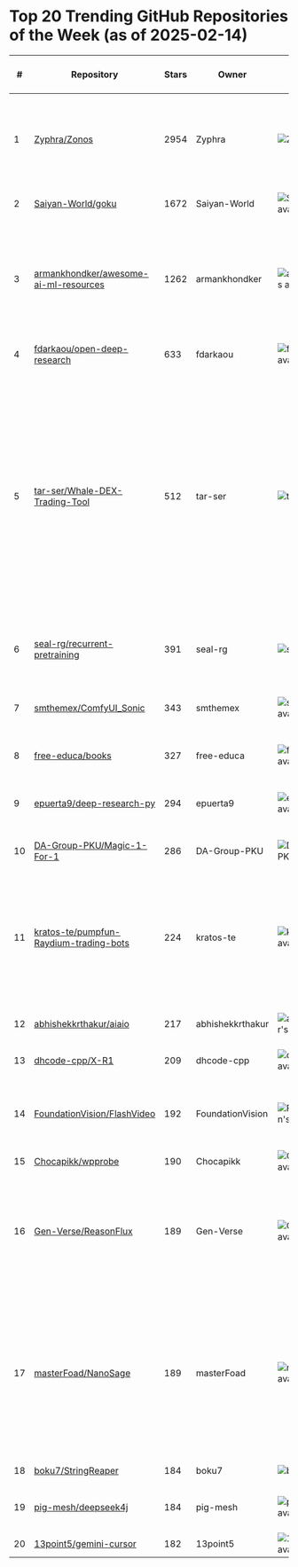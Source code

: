 # Top 20 Trending GitHub Repositories of the Week (as of 2025-02-14)

| # | Repository | Stars | Owner | Avatar | Description | Topics | URL | Created At | Updated At | Pushed At | Git URL | SSH URL | Clone URL | SVN URL | Homepage | Size | Language | Forks Count | Open Issues Count | Default Branch | License |
|---|------------|-------|-------|--------|-------------|--------|-----|------------|------------|-----------|---------|---------|-----------|---------|----------|------|----------|--------------|-------------------|----------------|---------|
| 1 | [Zyphra/Zonos](https://github.com/Zyphra/Zonos) | 2954 | Zyphra | ![Zyphra's avatar](https://avatars.githubusercontent.com/u/137229384?v=4) | Zonos-v0.1 is a leading open-weight text-to-speech model trained on more than 200k hours of varied multilingual speech, delivering expressiveness and quality on par with—or even surpassing—top TTS providers. | No topics | [https://github.com/Zyphra/Zonos](https://github.com/Zyphra/Zonos) | 2025-02-07T00:32:44Z | 2025-02-14T04:19:34Z | 2025-02-13T18:48:47Z | git://github.com/Zyphra/Zonos.git | git@github.com:Zyphra/Zonos.git | https://github.com/Zyphra/Zonos.git | https://github.com/Zyphra/Zonos | https://playground.zyphra.com/audio | 3115 | Python | 241 | 35 | main | Apache License 2.0 |
| 2 | [Saiyan-World/goku](https://github.com/Saiyan-World/goku) | 1672 | Saiyan-World | ![Saiyan-World's avatar](https://avatars.githubusercontent.com/u/129640965?v=4) | Video Generation Foundation Models: https://saiyan-world.github.io/goku/ | No topics | [https://github.com/Saiyan-World/goku](https://github.com/Saiyan-World/goku) | 2025-02-10T00:39:13Z | 2025-02-14T04:19:37Z | 2025-02-13T04:50:39Z | git://github.com/Saiyan-World/goku.git | git@github.com:Saiyan-World/goku.git | https://github.com/Saiyan-World/goku.git | https://github.com/Saiyan-World/goku | No homepage | 137887 | Python | 127 | 0 | main | No license |
| 3 | [armankhondker/awesome-ai-ml-resources](https://github.com/armankhondker/awesome-ai-ml-resources) | 1262 | armankhondker | ![armankhondker's avatar](https://avatars.githubusercontent.com/u/22623742?v=4) | Learn AI/ML for beginners with a roadmap and free resources.  | artifical-intelligense, awesome, computer-science, deep-learning, machine-learning, python, roadmap | [https://github.com/armankhondker/awesome-ai-ml-resources](https://github.com/armankhondker/awesome-ai-ml-resources) | 2025-02-09T00:12:17Z | 2025-02-14T04:19:09Z | 2025-02-13T21:53:10Z | git://github.com/armankhondker/awesome-ai-ml-resources.git | git@github.com:armankhondker/awesome-ai-ml-resources.git | https://github.com/armankhondker/awesome-ai-ml-resources.git | https://github.com/armankhondker/awesome-ai-ml-resources | No homepage | 47 | No language specified | 137 | 1 | main | MIT License |
| 4 | [fdarkaou/open-deep-research](https://github.com/fdarkaou/open-deep-research) | 633 | fdarkaou | ![fdarkaou's avatar](https://avatars.githubusercontent.com/u/62242714?v=4) | An open-source alternative to OpenAI and Gemini's deep research. | No topics | [https://github.com/fdarkaou/open-deep-research](https://github.com/fdarkaou/open-deep-research) | 2025-02-07T16:45:18Z | 2025-02-14T02:56:35Z | 2025-02-12T13:42:49Z | git://github.com/fdarkaou/open-deep-research.git | git@github.com:fdarkaou/open-deep-research.git | https://github.com/fdarkaou/open-deep-research.git | https://github.com/fdarkaou/open-deep-research | https://anotherwrapper.com/open-deep-research | 142 | TypeScript | 64 | 4 | main | MIT License |
| 5 | [tar-ser/Whale-DEX-Trading-Tool](https://github.com/tar-ser/Whale-DEX-Trading-Tool) | 512 | tar-ser | ![tar-ser's avatar](https://avatars.githubusercontent.com/u/166238884?v=4) | The platform combines Smart Split algorithms, in-depth liquidity pool analysis, advanced risk management techniques, integration with leading DEX (Uniswap, Sushiswap, Curve) and aggregators (1inch, Matcha), as well as support for Dark Pool to confidentially execute large orders. | 1inch, algorithmic-trading, chainlink, crosschain, crypto-security, crypto-trading, curve-finance, darkpools, defi, dex, evm, gas-optimization, high-frequency-trading, layer2, matcha, quantitative-trading, twap, vwap, zkproof, zksnark | [https://github.com/tar-ser/Whale-DEX-Trading-Tool](https://github.com/tar-ser/Whale-DEX-Trading-Tool) | 2025-02-11T14:07:00Z | 2025-02-13T18:25:36Z | 2025-02-11T15:18:02Z | git://github.com/tar-ser/Whale-DEX-Trading-Tool.git | git@github.com:tar-ser/Whale-DEX-Trading-Tool.git | https://github.com/tar-ser/Whale-DEX-Trading-Tool.git | https://github.com/tar-ser/Whale-DEX-Trading-Tool | No homepage | 205 | C# | 53 | 0 | main | MIT License |
| 6 | [seal-rg/recurrent-pretraining](https://github.com/seal-rg/recurrent-pretraining) | 391 | seal-rg | ![seal-rg's avatar](https://avatars.githubusercontent.com/u/193607918?v=4) | Pretraining code for a large-scale depth-recurrent language model | llms, pretraining, reasoning, recurrent-depth | [https://github.com/seal-rg/recurrent-pretraining](https://github.com/seal-rg/recurrent-pretraining) | 2025-02-07T18:03:44Z | 2025-02-14T04:17:10Z | 2025-02-13T17:28:00Z | git://github.com/seal-rg/recurrent-pretraining.git | git@github.com:seal-rg/recurrent-pretraining.git | https://github.com/seal-rg/recurrent-pretraining.git | https://github.com/seal-rg/recurrent-pretraining | https://huggingface.co/tomg-group-umd/huginn-012 | 256 | Python | 33 | 3 | main | Apache License 2.0 |
| 7 | [smthemex/ComfyUI_Sonic](https://github.com/smthemex/ComfyUI_Sonic) | 343 | smthemex | ![smthemex's avatar](https://avatars.githubusercontent.com/u/138738845?v=4) | Sonic is a method about ' Shifting Focus to Global Audio Perception in Portrait Animation',you can use it in comfyUI | No topics | [https://github.com/smthemex/ComfyUI_Sonic](https://github.com/smthemex/ComfyUI_Sonic) | 2025-02-07T06:28:05Z | 2025-02-14T04:05:52Z | 2025-02-14T03:42:31Z | git://github.com/smthemex/ComfyUI_Sonic.git | git@github.com:smthemex/ComfyUI_Sonic.git | https://github.com/smthemex/ComfyUI_Sonic.git | https://github.com/smthemex/ComfyUI_Sonic | No homepage | 4920 | Python | 29 | 19 | main | MIT License |
| 8 | [free-educa/books](https://github.com/free-educa/books) | 327 | free-educa | ![free-educa's avatar](https://avatars.githubusercontent.com/u/73291301?v=4) | No description | No topics | [https://github.com/free-educa/books](https://github.com/free-educa/books) | 2025-02-07T17:31:24Z | 2025-02-14T03:37:10Z | 2025-02-09T18:29:53Z | git://github.com/free-educa/books.git | git@github.com:free-educa/books.git | https://github.com/free-educa/books.git | https://github.com/free-educa/books | No homepage | 3842618 | No language specified | 41 | 0 | main | No license |
| 9 | [epuerta9/deep-research-py](https://github.com/epuerta9/deep-research-py) | 294 | epuerta9 | ![epuerta9's avatar](https://avatars.githubusercontent.com/u/14970360?v=4) | save 200 a month and use deep research right in your terminal. - port of https://github.com/dzhng/deep-research but in python | No topics | [https://github.com/epuerta9/deep-research-py](https://github.com/epuerta9/deep-research-py) | 2025-02-07T21:45:28Z | 2025-02-13T17:40:45Z | 2025-02-11T15:36:27Z | git://github.com/epuerta9/deep-research-py.git | git@github.com:epuerta9/deep-research-py.git | https://github.com/epuerta9/deep-research-py.git | https://github.com/epuerta9/deep-research-py | No homepage | 2191 | Python | 58 | 5 | main | MIT License |
| 10 | [DA-Group-PKU/Magic-1-For-1](https://github.com/DA-Group-PKU/Magic-1-For-1) | 286 | DA-Group-PKU | ![DA-Group-PKU's avatar](https://avatars.githubusercontent.com/u/197349181?v=4) | No description | No topics | [https://github.com/DA-Group-PKU/Magic-1-For-1](https://github.com/DA-Group-PKU/Magic-1-For-1) | 2025-02-10T15:27:16Z | 2025-02-14T04:11:43Z | 2025-02-13T03:07:45Z | git://github.com/DA-Group-PKU/Magic-1-For-1.git | git@github.com:DA-Group-PKU/Magic-1-For-1.git | https://github.com/DA-Group-PKU/Magic-1-For-1.git | https://github.com/DA-Group-PKU/Magic-1-For-1 | No homepage | 11634 | Python | 20 | 9 | main | Other |
| 11 | [kratos-te/pumpfun-Raydium-trading-bots](https://github.com/kratos-te/pumpfun-Raydium-trading-bots) | 224 | kratos-te | ![kratos-te's avatar](https://avatars.githubusercontent.com/u/30476118?v=4) | Pumpfun, Raydium bundler, volume bot, sniper bot, copytrading bot, wallet tracker | copytrading, meteora-volume-bot, pumpfun-bundler-bot, raydium-volume-bot, sniper-bot-solana-raydium, volume-control | [https://github.com/kratos-te/pumpfun-Raydium-trading-bots](https://github.com/kratos-te/pumpfun-Raydium-trading-bots) | 2025-02-12T09:16:15Z | 2025-02-14T03:38:57Z | 2025-02-12T12:05:07Z | git://github.com/kratos-te/pumpfun-Raydium-trading-bots.git | git@github.com:kratos-te/pumpfun-Raydium-trading-bots.git | https://github.com/kratos-te/pumpfun-Raydium-trading-bots.git | https://github.com/kratos-te/pumpfun-Raydium-trading-bots | No homepage | 30 | No language specified | 196 | 1 | master | No license |
| 12 | [abhishekkrthakur/aiaio](https://github.com/abhishekkrthakur/aiaio) | 217 | abhishekkrthakur | ![abhishekkrthakur's avatar](https://avatars.githubusercontent.com/u/1183441?v=4) | lightweight, python based chat ui | No topics | [https://github.com/abhishekkrthakur/aiaio](https://github.com/abhishekkrthakur/aiaio) | 2025-02-08T08:04:53Z | 2025-02-14T04:19:44Z | 2025-02-13T09:14:38Z | git://github.com/abhishekkrthakur/aiaio.git | git@github.com:abhishekkrthakur/aiaio.git | https://github.com/abhishekkrthakur/aiaio.git | https://github.com/abhishekkrthakur/aiaio | No homepage | 1510 | Python | 32 | 9 | main | Apache License 2.0 |
| 13 | [dhcode-cpp/X-R1](https://github.com/dhcode-cpp/X-R1) | 209 | dhcode-cpp | ![dhcode-cpp's avatar](https://avatars.githubusercontent.com/u/76241118?v=4) | minimal-cost for training 0.5B R1-Zero | No topics | [https://github.com/dhcode-cpp/X-R1](https://github.com/dhcode-cpp/X-R1) | 2025-02-11T06:07:00Z | 2025-02-14T03:09:23Z | 2025-02-14T02:40:29Z | git://github.com/dhcode-cpp/X-R1.git | git@github.com:dhcode-cpp/X-R1.git | https://github.com/dhcode-cpp/X-R1.git | https://github.com/dhcode-cpp/X-R1 | No homepage | 759 | Python | 20 | 8 | main | Apache License 2.0 |
| 14 | [FoundationVision/FlashVideo](https://github.com/FoundationVision/FlashVideo) | 192 | FoundationVision | ![FoundationVision's avatar](https://avatars.githubusercontent.com/u/151817217?v=4) | FlashVideo:Flowing Fidelity to Detail for Efficient High-Resolution Video Generation | efficient-generative-model, text-to-video, video-generation | [https://github.com/FoundationVision/FlashVideo](https://github.com/FoundationVision/FlashVideo) | 2025-02-07T07:47:25Z | 2025-02-14T03:34:46Z | 2025-02-11T07:13:59Z | git://github.com/FoundationVision/FlashVideo.git | git@github.com:FoundationVision/FlashVideo.git | https://github.com/FoundationVision/FlashVideo.git | https://github.com/FoundationVision/FlashVideo | No homepage | 1503 | Python | 3 | 5 | main | Apache License 2.0 |
| 15 | [Chocapikk/wpprobe](https://github.com/Chocapikk/wpprobe) | 190 | Chocapikk | ![Chocapikk's avatar](https://avatars.githubusercontent.com/u/88535377?v=4) | A fast WordPress plugin enumeration tool | No topics | [https://github.com/Chocapikk/wpprobe](https://github.com/Chocapikk/wpprobe) | 2025-02-09T17:10:56Z | 2025-02-14T03:41:25Z | 2025-02-13T13:03:53Z | git://github.com/Chocapikk/wpprobe.git | git@github.com:Chocapikk/wpprobe.git | https://github.com/Chocapikk/wpprobe.git | https://github.com/Chocapikk/wpprobe | No homepage | 569 | Go | 26 | 0 | main | MIT License |
| 16 | [Gen-Verse/ReasonFlux](https://github.com/Gen-Verse/ReasonFlux) | 189 | Gen-Verse | ![Gen-Verse's avatar](https://avatars.githubusercontent.com/u/197493814?v=4) | ReasonFlux-32B beats o1-preview and DeepSeek-V3 with only 500 thought templates | chain-of-thought, deepseek-r1, deepseek-v3, llm-rlhf, o1-mini, o1-preview, reinforcement-learning, sft-data | [https://github.com/Gen-Verse/ReasonFlux](https://github.com/Gen-Verse/ReasonFlux) | 2025-02-10T11:04:39Z | 2025-02-14T03:19:46Z | 2025-02-12T12:25:06Z | git://github.com/Gen-Verse/ReasonFlux.git | git@github.com:Gen-Verse/ReasonFlux.git | https://github.com/Gen-Verse/ReasonFlux.git | https://github.com/Gen-Verse/ReasonFlux | https://arxiv.org/abs/2502.06772 | 10720 | Python | 10 | 2 | main | Apache License 2.0 |
| 17 | [masterFoad/NanoSage](https://github.com/masterFoad/NanoSage) | 189 | masterFoad | ![masterFoad's avatar](https://avatars.githubusercontent.com/u/32059146?v=4) | Local LLM Powered Recursive Search & Smart Knowledge Explorer | ai-researcher, algorithms, cli, gemma, knowledge-base, local, monte-carlo-search, nanosage, ollama, python3, rag, recursive-search, report, small-language-models | [https://github.com/masterFoad/NanoSage](https://github.com/masterFoad/NanoSage) | 2025-02-09T17:45:29Z | 2025-02-13T17:57:38Z | 2025-02-10T08:22:45Z | git://github.com/masterFoad/NanoSage.git | git@github.com:masterFoad/NanoSage.git | https://github.com/masterFoad/NanoSage.git | https://github.com/masterFoad/NanoSage | No homepage | 102 | Python | 22 | 6 | main | Apache License 2.0 |
| 18 | [boku7/StringReaper](https://github.com/boku7/StringReaper) | 184 | boku7 | ![boku7's avatar](https://avatars.githubusercontent.com/u/19784872?v=4) | Reaping treasures from strings in remote processes memory  | No topics | [https://github.com/boku7/StringReaper](https://github.com/boku7/StringReaper) | 2025-02-08T01:11:00Z | 2025-02-13T12:08:07Z | 2025-02-08T16:52:47Z | git://github.com/boku7/StringReaper.git | git@github.com:boku7/StringReaper.git | https://github.com/boku7/StringReaper.git | https://github.com/boku7/StringReaper | No homepage | 1561 | C | 16 | 0 | main | MIT License |
| 19 | [pig-mesh/deepseek4j](https://github.com/pig-mesh/deepseek4j) | 184 | pig-mesh | ![pig-mesh's avatar](https://avatars.githubusercontent.com/u/68727851?v=4) | deepseek java sdk  | deepseek, deepseek-r1, java, openai, spring-boot | [https://github.com/pig-mesh/deepseek4j](https://github.com/pig-mesh/deepseek4j) | 2025-02-07T03:25:13Z | 2025-02-14T03:45:27Z | 2025-02-13T10:50:01Z | git://github.com/pig-mesh/deepseek4j.git | git@github.com:pig-mesh/deepseek4j.git | https://github.com/pig-mesh/deepseek4j.git | https://github.com/pig-mesh/deepseek4j | https://javaai.pig4cloud.com/deepseek | 192 | Java | 41 | 2 | main | Apache License 2.0 |
| 20 | [13point5/gemini-cursor](https://github.com/13point5/gemini-cursor) | 182 | 13point5 | ![13point5's avatar](https://avatars.githubusercontent.com/u/20568438?v=4) | An AI cursor for desktop using Gemini 2.0 Flash (Experimental) | No topics | [https://github.com/13point5/gemini-cursor](https://github.com/13point5/gemini-cursor) | 2025-02-10T04:49:47Z | 2025-02-13T22:42:00Z | 2025-02-11T01:40:18Z | git://github.com/13point5/gemini-cursor.git | git@github.com:13point5/gemini-cursor.git | https://github.com/13point5/gemini-cursor.git | https://github.com/13point5/gemini-cursor | No homepage | 28639 | TypeScript | 12 | 1 | main | MIT License |